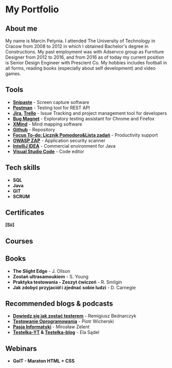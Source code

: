 # My Portfolio

## About me
My name is Marcin Petynia. I attended The University of Technology in Cracow from 2008 to 2012 in which I obtained Bachelor's degree in Constructions. My past employment was with Adservco group as Furniture Designer from 2012 to 2016, and from 2016 as of today my current position is Senior Design Engineer with Prescient Co. My hobbies includes football in all forms, reading books (especially about self development) and video games.

## Tools
- **[Snipaste](https://www.snipaste.com/)** - Screen capture software
- **[Postman](https://www.postman.com/)** - Testing tool for REST API
- **[Jira](https://www.atlassian.com/pl/software/jira), [Trello](https://trello.com/)** - Issue Tracking and project management tool for developers
- **[Bug Magnet](https://chrome.google.com/webstore/detail/bug-magnet/efhedldbjahpgjcneebmbolkalbhckfi?hl=pl)** - Exploratory testing assistant for Chrome and Firefox
- **[XMind](https://www.xmind.net/)** - Mind mapping software
- **[Github](https://github.com/)** - Repository
- **[Focus To-do: Licznik Pomodoro&Lista zadań](https://chrome.google.com/webstore/detail/focus-to-do-pomodoro-time/ngceodoilcgpmkijopinlkmohnfifjfb)** - Productivity support
- **[OWASP ZAP](https://www.zaproxy.org/)** - Application security scanner
- **[IntelliJ IDEA](https://www.jetbrains.com/idea/)** - Commercial environment for Java 
- **[Visual Studio Code](https://code.visualstudio.com/)** - Code editor
## Tech skills
- **SQL**
- **Java**
- **GIT**
- **SCRUM**
## Certificates
**[Sii]**
## Courses

## Books 
- **The Slight Edge** - J. Ollson
- **Zostań ultrasamoukiem** - S. Young
- **Praktyka testowania - Zeszyt ćwiczeń** - R. Smilgin
- **Jak zdobyć przyjaciół i zjednać sobie ludzi** - D. Carnegie
## Recommended blogs & podcasts
- **[Dowiedz się jak zostać testerem](https://remigiuszbednarczyk.pl/)** - Remigiusz Bednarczyk
- **[Testowanie Oprogramowania](https://pwicherski.gitbook.io/testowanie-oprogramowania/)** - Piotr Wicherski
- **[Pasja Informatyki](https://www.youtube.com/c/Pasjainformatykitutoriale)** - Mirosław Zelent
- **[Testelka-YT](https://www.youtube.com/c/Testelka) & [Testelka-blog](https://testelka.pl)** - Ela Sądel
## Webinars
- **GoIT - Maraton HTML + CSS**
